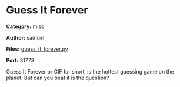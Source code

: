 # Guess It Forever
**Category:** misc

**Author:** samúel

**Files:** [guess_it_forever.py](./guess_it_forever.py)

**Port:** 31773

Guess It Forever or GIF for short, is the hottest guessing game on the planet.
But can you beat it is the question?
